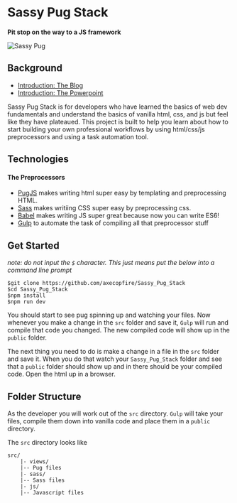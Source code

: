 # Sassy Pug Stack

**Pit stop on the way to a JS framework**

![Sassy Pug](https://res.cloudinary.com/practicaldev/image/fetch/s--AYj_k3vy--/c_limit%2Cf_auto%2Cfl_progressive%2Cq_auto%2Cw_880/https://thepracticaldev.s3.amazonaws.com/i/o90f6znxtm3fbywbprpt.jpeg)

## Background

- [Introduction: The Blog](https://dev.to/schusterbraun/introducing-the-sassy-pug-stack-a-case-for-a-pit-stop-on-the-way-to-a-js-framework-12pf)
- [Introduction: The Powerpoint](https://docs.google.com/presentation/d/13CHY-28xVY1oHovsC9Pb-C4AheToUrbXRAZH7lXGAVg/edit?usp=sharing)

Sassy Pug Stack is for developers who have learned the basics of web dev fundamentals and understand the basics of vanilla html, css, and js but feel like they have plateaued. This project is built to help you learn about how to start building your own professional workflows by using html/css/js preprocessors and using a task automation tool.

## Technologies

#### The Preprocessors
- [PugJS](https://pugjs.org/api/getting-started.html) makes writing html super easy by templating and preprocessing HTML.
- [Sass](https://sass-lang.com/) makes writiing CSS super easy by preprocessing css.
- [Babel](https://babeljs.io/) makes writing JS super great because now you can write ES6!
- [Gulp](https://gulpjs.com/) to automate the task of compiling all that preprocessor stuff

## Get Started
*note: do not input the `$` character. This just means put the below into a command line prompt*
```Shell
$git clone https://github.com/axecopfire/Sassy_Pug_Stack
$cd Sassy_Pug_Stack
$npm install
$npm run dev
```

You should start to see pug spinning up and watching your files. Now whenever you make a change in the `src` folder and save it, `Gulp`  will run and compile that code you changed. The new compiled code will show up in the `public` folder.

The next thing you need to do is make a change in a file in the `src` folder and save it. When you do that watch your `Sassy_Pug_Stack` folder and see that a `public` folder should show up and in there should be your compiled code. Open the html up in a browser.

## Folder Structure
As the developer you will work out of the `src` directory. `Gulp` will take your files, compile them down into vanilla code and place them in a `public` directory. 

The `src` directory looks like
```
src/
	|- views/
	|-- Pug files
	|- sass/
	|-- Sass files
	|- js/
	|-- Javascript files
```